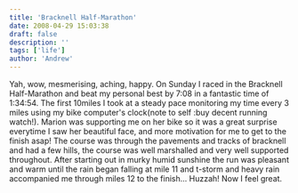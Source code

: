```yaml
---
title: 'Bracknell Half-Marathon'
date: 2008-04-29 15:03:38
draft: false
description: ''
tags: ['life']
author: 'Andrew'
---
```


Yah, wow, mesmerising, aching, happy. On Sunday I raced in the Bracknell Half-Marathon and beat my personal best by 7:08 in a fantastic time of 1:34:54. The first 10miles I took at a steady pace monitoring my time every 3 miles using my bike computer's clock(note to self :buy decent running watch!). Marion was supporting me on her bike so it was a great surprise everytime I saw her beautiful face, and more motivation for me to get to the finish asap! The course was through the pavements and tracks of bracknell and had a few hills, the course was well marshalled and very well supported throughout. After starting out in murky humid sunshine the run was pleasant and warm until the rain began falling at mile 11 and t-storm and heavy rain accompanied me through miles 12 to the finish... Huzzah! Now I feel great.
